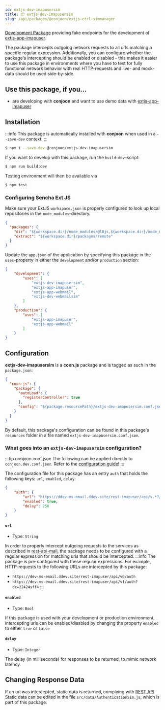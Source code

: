 ```yaml
---
id: extjs-dev-imapusersim
title: 📦 extjs-dev-imapusersim
slug: /api/packages/@conjoon/extjs-ctrl-simmanager
---
```


[Development Package](/docs/packages/overview.md#development-packages) providing fake endpoints for the development of [extjs-app-imapuser](./extjs-app-imapuser.md).

The package intercepts outgoing network requests to all urls matching a specific regular expression. Additionally, you can configure whether the package's intercepting should be enabled or disabled - this makes it easier to use this package in environments where you have to test for fully functional network behavior with real HTTP-requests and live- and mock-data should be used side-by-side.

## Use this package, if you...
- are developing with **conjoon** and want to use demo data with [extjs-app-imapuser](./extjs-app-imapuser.md)

## Installation

:::info
This package is automatically installed with **conjoon** when used in a `--save-dev` context.
:::

```bash
$ npm i --save-dev @conjoon/extjs-dev-imapusersim
```

If you want to develop with this package, run the `build:dev`-script:
```bash
$ npm run build:dev
```
Testing environment will then be available via

```bash
$ npm test
```

### Configuring Sencha Ext JS
Make sure your ExtJS `workspace.json` is properly configured to look up local repositories in the `node_modules`-directory.

```json title=workspace.json
{
  "packages": {
    "dir": "${workspace.dir}/node_modules/@l8js,${workspace.dir}/node_modules/@conjoon,...",
    "extract": "${workspace.dir}/packages/remote"
  }
}
```

Update the `app.json` of the application by specifying this package in the `uses`-property in
either the `development` and/or `production` section:


```json title=app.json
{
    "development": {
        "uses": [
            "extjs-dev-imapusersim",
            "extjs-app-imapuser",
            "extjs-app-webmail",
            "extjs-dev-webmailsim"
        ]
    },
    "production": {
        "uses": [
            "extjs-app-imapuser",
            "extjs-app-webmail"
        ]
    }
}
```

## Configuration

**extjs-dev-imapusersim** is a **coon.js** package and is tagged as such in the
`package.json`:

```json
{
  "coon-js": {
    "package": {
      "autoLoad": {
        "registerController": true
      },
      "config": "${package.resourcePath}/extjs-dev-imapusersim.conf.json"
    }
  }
}
```

By default, this package's configuration can be found in this package's `resources` folder in a file named `extjs-dev-imapusersim.conf.json`.

### What goes into an `extjs-dev-imapusersim` configuration?

:::tip conjoon.conf.json
The following can be applied directly to `conjoon.dev.conf.json`. Refer to the [configuration guide](/docs/configuration.md#package-configurations)!
:::

The configuration file for this package has an entry `auth` that holds the following keys: `url`, `enabled`, `delay`:

```json
{
    "auth": {
        "url": "https://ddev-ms-email.ddev.site/rest-imapuser/api/v.*?/auth(/.*)?",
        "enabled": true,
        "delay": 250
    }
}
```

#### `url` 
- Type: `String`

In order to properly intercept outgoing requests to the services as described in [rest-api-mail](/docs/rest-api/rest-api-email.md), the package needs to be configured with a regular expression for matching urls that should be intercepted. 
:::info
The package is pre-configured with these regular expressions. For example, HTTP-requests to the following URLs are intercepted by this package:
  - `https://dev-ms-email.ddev.site/rest-imapuser/api/v0/auth`
  - `https://dev-ms-email.ddev.site/rest-imapuser/api/v1/auth?dc=22424sff4`
:::

#### `enabled`
- Type: `Bool`

If this package is used with your development or production environment, intercepting urls can be enabled/disabled by changing the property `enabled` to either `true` or `false`

#### `delay` 
  - Type: `Integer`

The delay (in milliseconds) for responses to be returned, to mimic network latency.

## Changing Response Data
If an url was intercepted, static data is returned, complying with [REST API](/docs/rest-api/rest-api-email.md). Static data can be edited in the file `src/data/AuthenticationSim.js`, which is part of this package.
